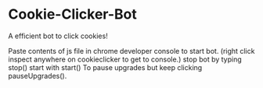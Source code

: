 # Cookie-Clicker-Bot
A efficient bot to click cookies!

Paste contents of js file in chrome developer console to start bot. (right click inspect anywhere on cookieclicker to get to console.)
stop bot by typing stop()
start with start()
To pause upgrades but keep clicking pauseUpgrades().
